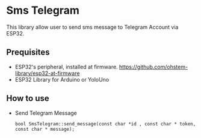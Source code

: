 # Sms Telegram
This library allow user to send sms message to Telegram Account via ESP32.

## Prequisites
- ESP32's peripheral, installed at firmware. 
https://github.com/ohstem-library/esp32-at-firmware
- ESP32 Library for Arduino or YoloUno

## How to use
- Send Telegram Message
    ```
    bool SmsTelegram::send_message(const char *id , const char * token, const char * message);
    ```